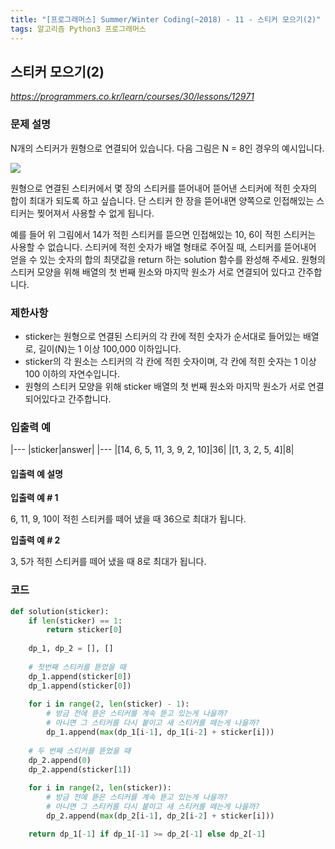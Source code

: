 ```yaml
---
title: "[프로그래머스] Summer/Winter Coding(~2018) - 11 - 스티커 모으기(2)"
tags: 알고리즘 Python3 프로그래머스
---
```


## 스티커 모으기(2)

*<https://programmers.co.kr/learn/courses/30/lessons/12971>*

### 문제 설명

N개의 스티커가 원형으로 연결되어 있습니다. 다음 그림은 N = 8인 경우의 예시입니다.

<img src="https://res.cloudinary.com/eightcruz/image/upload/v1478590135/%E1%84%89%E1%85%B3%E1%84%90%E1%85%B5%E1%84%8F%E1%85%A5_hb1jty.jpg" widht="400px">

원형으로 연결된 스티커에서 몇 장의 스티커를 뜯어내어 뜯어낸 스티커에 적힌 숫자의 합이 최대가 되도록 하고 싶습니다. 단 스티커 한 장을 뜯어내면 양쪽으로 인접해있는 스티커는 찢어져서 사용할 수 없게 됩니다.

예를 들어 위 그림에서 14가 적힌 스티커를 뜯으면 인접해있는 10, 6이 적힌 스티커는 사용할 수 없습니다. 스티커에 적힌 숫자가 배열 형태로 주어질 때, 스티커를 뜯어내어 얻을 수 있는 숫자의 합의 최댓값을 return 하는 solution 함수를 완성해 주세요. 원형의 스티커 모양을 위해 배열의 첫 번째 원소와 마지막 원소가 서로 연결되어 있다고 간주합니다.

### 제한사항

* sticker는 원형으로 연결된 스티커의 각 칸에 적힌 숫자가 순서대로 들어있는 배열로, 길이(N)는 1 이상 100,000 이하입니다.
* sticker의 각 원소는 스티커의 각 칸에 적힌 숫자이며, 각 칸에 적힌 숫자는 1 이상 100 이하의 자연수입니다.
* 원형의 스티커 모양을 위해 sticker 배열의 첫 번째 원소와 마지막 원소가 서로 연결되어있다고 간주합니다.

### 입출력 예

|---
|sticker|answer|
|---
|[14, 6, 5, 11, 3, 9, 2, 10]|36|
|[1, 3, 2, 5, 4]|8|

#### 입출력 예 설명

**입출력 예 # 1**

6, 11, 9, 10이 적힌 스티커를 떼어 냈을 때 36으로 최대가 됩니다.

**입출력 예 # 2**

3, 5가 적힌 스티커를 떼어 냈을 때 8로 최대가 됩니다.

### 코드

``` python
def solution(sticker):
    if len(sticker) == 1:
        return sticker[0]
    
    dp_1, dp_2 = [], []
    
    # 첫번째 스티커를 뜯었을 때
    dp_1.append(sticker[0])
    dp_1.append(sticker[0])
    
    for i in range(2, len(sticker) - 1):
        # 방금 전에 뜯은 스티커를 계속 뜯고 있는게 나을까?
        # 아니면 그 스티커를 다시 붙이고 새 스티커를 떼는게 나을까?
        dp_1.append(max(dp_1[i-1], dp_1[i-2] + sticker[i]))
    
    # 두 번째 스티커를 뜯었을 때
    dp_2.append(0)
    dp_2.append(sticker[1])
    
    for i in range(2, len(sticker)):
        # 방금 전에 뜯은 스티커를 계속 뜯고 있는게 나을까?
        # 아니면 그 스티커를 다시 붙이고 새 스티커를 떼는게 나을까?
        dp_2.append(max(dp_2[i-1], dp_2[i-2] + sticker[i]))

    return dp_1[-1] if dp_1[-1] >= dp_2[-1] else dp_2[-1]
```